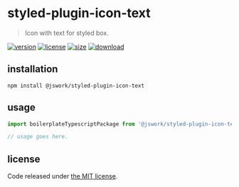 # styled-plugin-icon-text
> Icon with text for styled box.

[![version][version-image]][version-url]
[![license][license-image]][license-url]
[![size][size-image]][size-url]
[![download][download-image]][download-url]

## installation
```shell
npm install @jswork/styled-plugin-icon-text
```

## usage
```js
import boilerplateTypescriptPackage from '@jswork/styled-plugin-icon-text';

// usage goes here.
```

## license
Code released under [the MIT license](https://github.com/afeiship/styled-plugin-icon-text/blob/master/LICENSE.txt).

[version-image]: https://img.shields.io/npm/v/@jswork/styled-plugin-icon-text
[version-url]: https://npmjs.org/package/@jswork/styled-plugin-icon-text

[license-image]: https://img.shields.io/npm/l/@jswork/styled-plugin-icon-text
[license-url]: https://github.com/afeiship/styled-plugin-icon-text/blob/master/LICENSE.txt

[size-image]: https://img.shields.io/bundlephobia/minzip/@jswork/styled-plugin-icon-text
[size-url]: https://github.com/afeiship/styled-plugin-icon-text/blob/master/dist/styled-plugin-icon-text.min.js

[download-image]: https://img.shields.io/npm/dm/@jswork/styled-plugin-icon-text
[download-url]: https://www.npmjs.com/package/@jswork/styled-plugin-icon-text
